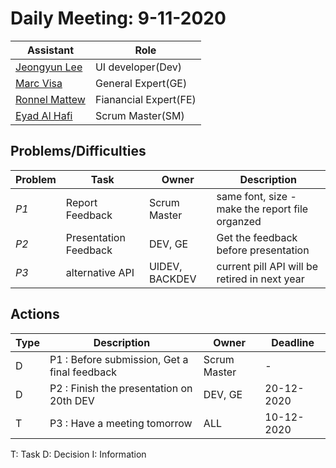 # Daily Meeting: 9-11-2020

| Assistant  | Role  |  
|---|---|
|[Jeongyun Lee](https://github.com/jy-977) |UI developer(Dev)|
|[Marc Visa](https://github.com/mvp17) | General Expert(GE)|   
|[Ronnel Mattew](https://github.com/ron7858) | Fianancial Expert(FE) |  
|[Eyad Al Hafi](https://github.com/eyadfhafi) | Scrum Master(SM) |  
## Problems/Difficulties
| Problem  | Task  | Owner | Description |
|---|---|---|---|
| _P1_ | Report Feedback | Scrum Master | same font, size -make the report file organzed|
| _P2_ | Presentation Feedback  | DEV, GE | Get the feedback before presentation|
| _P3_ | alternative API | UIDEV, BACKDEV | current pill API will be retired in next year|



## Actions
| Type  | Description  | Owner | Deadline |
|---|---|---|---|
| D | P1 : Before submission, Get a final feedback | Scrum Master | - |
| D | P2 : Finish the presentation on 20th DEV | DEV, GE | 20-12-2020 |
| T | P3 : Have a meeting tomorrow | ALL | 10-12-2020|


T: Task
D: Decision
I: Information
